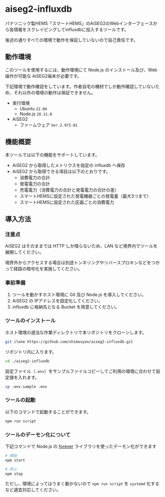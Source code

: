 # aiseg2-influxdb

パナソニック製HEMS「スマートHEMS」のAiSEG2のWebインターフェースから各情報をスクレイピングしてinfluxdbに投入するツールです。

後述の通りすべての環境で動作を保証していないので自己責任です。

## 動作環境

このツールを使用するには、動作環境にて Node.js のインストール及び、Web操作が可能な AiSEG2端末が必要です。

下記環境で動作確認をしています。作者自宅の機材でしか動作確認していないため、それ以外の環境の動作は保証できません。

- 実行環境
  - Ubuntu `22.04`
  - Node.js `20.11.0`
- AiSEG2
  - ファームウェア `Ver.2.97I-01`

## 機能概要

本ツールでは以下の機能をサポートしています。

- AiSEG2 から取得したメトリクスを指定の influxdb へ保存
- AiSEG2 から取得できる項目は以下のとおりです。
  - 消費電力の合計
  - 発電電力の合計
  - 売電電力（消費電力の合計と発電電力の合計の差）
  - スマートHEMSに設定された発電機器ごとの発電量（最大3つまで）
  - スマートHEMSに設定された区画ごとの消費電力

## 導入方法

### 注意点

AiSEG2 はそのままでは HTTP しか喋らないため、LAN など境界内でツールを展開してください。

境界外からアクセスする場合は別途トンネリングやリバースプロキシなどをつかって経路の暗号化を実施してください。

### 事前準備

1. ツールを動かすホスト環境に Git 及び Node.js を導入してください。
2. AiSEG2 の IPアドレスを固定化してください。
3. influxdb に格納先となる Bucket を用意してください。

### ツールのインストール

ホスト環境の適当な作業ディレクトリで本リポジトリをクローンします。

```sh
git clone https://github.com/shimosyan/aiseg2-influxdb.git
```

リポジトリ内に入ります。

```sh
cd ./aiseg2-influxdb
```

設定ファイル（`.env`）をサンプルファイルコピーしてご利用の環境に合わせて設定値を入れます。

```sh
cp .env.sample .env
```

### ツールの起動

以下のコマンドで起動することができます。

```sh
npm run script
```

### ツールのデーモン化について

下記コマンドで Node.js の [forever](https://www.npmjs.com/package/forever) ライブラリを使ったデーモン化ができます

```sh
# 開始
npm start

# 停止
npm stop
```

ただし、環境によってはうまく動かないので `npm run script` を `systemd` 化するなど適宜対応してください。
